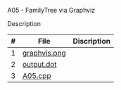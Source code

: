 A05 - FamilyTree via Graphviz

Description



|   #   | File        |Discription             | 
| :---: | ----------- | ---------------------- |
|   1   | [graphvis.png](graphviz.png) | |
|  2    | [output.dot](output.dot)||
| 3|[A05.cpp](A05.cpp)||
